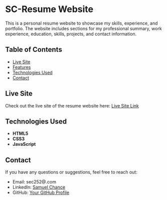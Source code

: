 # SC-Resume Website
This is a personal resume website to showcase my skills, experience, and portfolio. The website includes sections for my professional summary, work experience, education, skills, projects, and contact information.
## Table of Contents
- [Live Site](#live-site)
- [Features](#features)
- [Technologies Used](#technologies-used)
- [Contact](#contact)
<!-- - [Installation](#installation) -->
<!-- - [Usage](#usage) -->
<!-- - [Contributing](#contributing) -->
<!-- - [License](#license) -->
## Live Site
Check out the live site of the resume website here: [Live Site Link](https://sam.nullexport.com)
<!-- ## Features
- Clean and responsive design
- Interactive portfolio section
- Downloadable PDF version of resume
- Contact form integration
- SEO-friendly -->
## Technologies Used
- **HTML5**
- **CSS3** 
- **JavaScript**
<!-- (with Flexbox/Grid) -->

<!-- - **Node.js** & **Express** (optional, for backend/contact form)
- **EmailJS** (for handling contact form submissions) -->
<!-- - **React.js** (optional, for dynamic content)
- **Bootstrap** (optional, for responsive design) -->
<!-- ## Installation
To run this website locally, follow these steps:
1. Clone the repository:
   ```bash
   git clone https://github.com/your-username/resume-website.git
   ```
2. Navigate into the project directory:
   ```bash
   cd resume-website
   ```
3. If using a backend (Node.js), install the required dependencies:
   ```bash
   npm install
   ```
## Usage
To start the website locally:
1. For a static version (without backend):
   Just open `index.html` in your browser.
2. For a full-stack version (with backend):
   ```bash
   npm start
   ```
The website will be running on `http://localhost:3000`.
## Contributing
If you'd like to contribute to this project:
1. Fork the repository
2. Create a feature branch (`git checkout -b feature-branch-name`)
3. Commit your changes (`git commit -m 'Add some feature'`)
4. Push to the branch (`git push origin feature-branch-name`)
5. Open a Pull Request
## License
This project is licensed under the MIT License - see the [LICENSE](LICENSE) file for details. -->
## Contact
If you have any questions or suggestions, feel free to reach out:
- Email: sec252@.com
- LinkedIn: [Samuel Chance](https://www.linkedin.com/in/secii/)
- GitHub: [Your GitHub Profile](https://github.com/sec252)